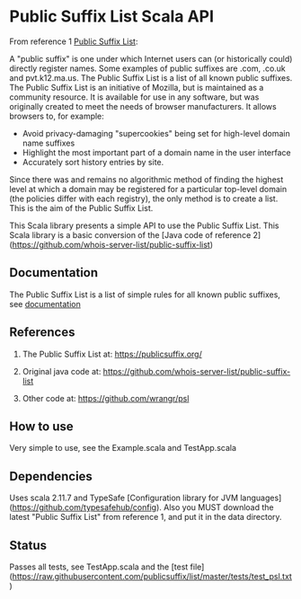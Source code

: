# Public Suffix List Scala API

From reference 1 [Public Suffix List](https://publicsuffix.org/):

A "public suffix" is one under which Internet users can (or historically could) directly register names. 
Some examples of public suffixes are .com, .co.uk and pvt.k12.ma.us. 
The Public Suffix List is a list of all known public suffixes.
The Public Suffix List is an initiative of Mozilla, but is maintained as a community resource. 
It is available for use in any software, but was originally created to meet the needs of browser manufacturers. 
It allows browsers to, for example:

-  Avoid privacy-damaging "supercookies" being set for high-level domain name suffixes
-  Highlight the most important part of a domain name in the user interface
-  Accurately sort history entries by site.

Since there was and remains no algorithmic method of finding the highest level at which a domain 
may be registered for a particular top-level domain (the policies differ with each registry), 
the only method is to create a list. This is the aim of the Public Suffix List.

This Scala library presents a simple API to use the Public Suffix List. 
This Scala library is a basic conversion of the [Java code of reference 2] (https://github.com/whois-server-list/public-suffix-list)

## Documentation

The Public Suffix List is a list of simple rules for all known public suffixes, see [documentation](https://publicsuffix.org/)

## References

1) The Public Suffix List at: https://publicsuffix.org/

2) Original java code at: https://github.com/whois-server-list/public-suffix-list

3) Other code at: https://github.com/wrangr/psl

## How to use

Very simple to use, see the Example.scala and TestApp.scala

## Dependencies

Uses scala 2.11.7 and TypeSafe [Configuration library for JVM languages] (https://github.com/typesafehub/config). 
Also you MUST download the latest "Public Suffix List" from reference 1, and put it in the data directory.

## Status

Passes all tests, see TestApp.scala and the [test file] (https://raw.githubusercontent.com/publicsuffix/list/master/tests/test_psl.txt)

